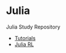 # Julia
Julia Study Repository
* [Tutorials](https://julialang.org/learning/tutorials/)
* [Julia RL](https://github.com/fabio-4/JuliaRL)
